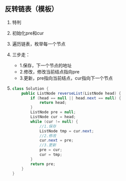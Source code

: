 ## 反转链表（模板）

1. 特判

2. 初始化pre和cur

3. 遍历链表，枚举每一个节点

4. 三步走：

   * 1.保存，下一个节点的地址
   * 2.修改，修改当前结点指向pre
   * 3.更新，pre指向当前结点，cur指向下一个节点

5. ~~~java
   class Solution {
       public ListNode reverseList(ListNode head) {
           if (head == null || head.next == null) {
               return head;
           }
           ListNode pre = null;
           ListNode cur = head;
           while (cur != null) {
               //1.保存
               ListNode tmp = cur.next;
               //2.修改
               cur.next = pre;
               //3.更新
               pre = cur;
               cur = tmp;
           }
           return pre;
       }
   }
   ~~~

